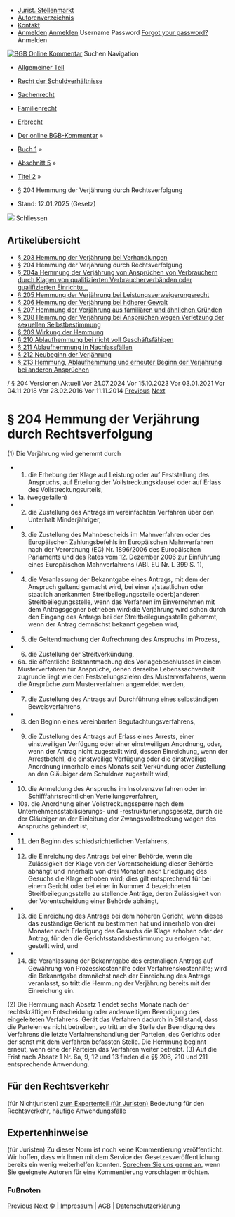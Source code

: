   * [Jurist. Stellenmarkt](https://bgb.kommentar.de/Buch-1/Abschnitt-5/Titel-2/</job-board> "Jurist. Stellenmarkt")
  * [Autorenverzeichnis](https://bgb.kommentar.de/Buch-1/Abschnitt-5/Titel-2/</Autorenverzeichnis> "Autorenverzeichnis")
  * [Kontakt](https://bgb.kommentar.de/Buch-1/Abschnitt-5/Titel-2/</Kontakt>)
  * [Anmelden](https://bgb.kommentar.de/Buch-1/Abschnitt-5/Titel-2/<#login> "show login form") [Anmelden](https://bgb.kommentar.de/Buch-1/Abschnitt-5/Titel-2/<#> "hide login form") Username Password
[Forgot your password?](https://bgb.kommentar.de/Buch-1/Abschnitt-5/Titel-2/</user/forgotpassword>) Anmelden 


[![BGB Online Kommentar](https://bgb.kommentar.de/extension/bgb/design/bgb/images/logo.png)](https://bgb.kommentar.de/Buch-1/Abschnitt-5/Titel-2/</> "BGB Online Kommentar")
Suchen
Navigation
  * [Allgemeiner Teil](https://bgb.kommentar.de/Buch-1/Abschnitt-5/Titel-2/</Buch-1>)
  * [Recht der Schuldverhältnisse](https://bgb.kommentar.de/Buch-1/Abschnitt-5/Titel-2/</Buch-2>)
  * [Sachenrecht](https://bgb.kommentar.de/Buch-1/Abschnitt-5/Titel-2/</Buch-3>)
  * [Familienrecht](https://bgb.kommentar.de/Buch-1/Abschnitt-5/Titel-2/</Buch-4>)
  * [Erbrecht](https://bgb.kommentar.de/Buch-1/Abschnitt-5/Titel-2/</Buch-5>)


  * [Der online BGB-Kommentar](https://bgb.kommentar.de/Buch-1/Abschnitt-5/Titel-2/</>) »
  * [Buch 1](https://bgb.kommentar.de/Buch-1/Abschnitt-5/Titel-2/</Buch-1>) »
  * [Abschnitt 5](https://bgb.kommentar.de/Buch-1/Abschnitt-5/Titel-2/</Buch-1/Abschnitt-5>) »
  * [Titel 2](https://bgb.kommentar.de/Buch-1/Abschnitt-5/Titel-2/</Buch-1/Abschnitt-5/Titel-2>) »
  * § 204 Hemmung der Verjährung durch Rechtsverfolgung 
  * Stand: 12.01.2025 (Gesetz) 


![](https://vg01.met.vgwort.de/na/1c9909529ead4f509072c06d9081a7d5)
Schliessen 
## Artikelübersicht
  * [ § 203 Hemmung der Verjährung bei Verhandlungen ](https://bgb.kommentar.de/Buch-1/Abschnitt-5/Titel-2/</Buch-1/Abschnitt-5/Titel-2/Hemmung-der-Verjaehrung-bei-Verhandlungen>)
  * § 204 Hemmung der Verjährung durch Rechtsverfolgung 
  * [ § 204a Hemmung der Verjährung von Ansprüchen von Verbrauchern durch Klagen von qualifizierten Verbraucherverbänden oder qualifizierten Einrichtu... ](https://bgb.kommentar.de/Buch-1/Abschnitt-5/Titel-2/</Buch-1/Abschnitt-5/Titel-2/Hemmung-der-Verjaehrung-von-Anspruechen-von-Verbrauchern-durch-Klagen-von-qualifizierten-Verbraucherverbaenden-oder-qualifizierten-Einrichtungen>)
  * [ § 205 Hemmung der Verjährung bei Leistungsverweigerungsrecht ](https://bgb.kommentar.de/Buch-1/Abschnitt-5/Titel-2/</Buch-1/Abschnitt-5/Titel-2/Hemmung-der-Verjaehrung-bei-Leistungsverweigerungsrecht>)
  * [ § 206 Hemmung der Verjährung bei höherer Gewalt ](https://bgb.kommentar.de/Buch-1/Abschnitt-5/Titel-2/</Buch-1/Abschnitt-5/Titel-2/Hemmung-der-Verjaehrung-bei-hoeherer-Gewalt>)
  * [ § 207 Hemmung der Verjährung aus familiären und ähnlichen Gründen ](https://bgb.kommentar.de/Buch-1/Abschnitt-5/Titel-2/</Buch-1/Abschnitt-5/Titel-2/Hemmung-der-Verjaehrung-aus-familiaeren-und-aehnlichen-Gruenden>)
  * [ § 208 Hemmung der Verjährung bei Ansprüchen wegen Verletzung der sexuellen Selbstbestimmung ](https://bgb.kommentar.de/Buch-1/Abschnitt-5/Titel-2/</Buch-1/Abschnitt-5/Titel-2/Hemmung-der-Verjaehrung-bei-Anspruechen-wegen-Verletzung-der-sexuellen-Selbstbestimmung>)
  * [ § 209 Wirkung der Hemmung ](https://bgb.kommentar.de/Buch-1/Abschnitt-5/Titel-2/</Buch-1/Abschnitt-5/Titel-2/Wirkung-der-Hemmung>)
  * [ § 210 Ablaufhemmung bei nicht voll Geschäftsfähigen ](https://bgb.kommentar.de/Buch-1/Abschnitt-5/Titel-2/</Buch-1/Abschnitt-5/Titel-2/Ablaufhemmung-bei-nicht-voll-Geschaeftsfaehigen>)
  * [ § 211 Ablaufhemmung in Nachlassfällen ](https://bgb.kommentar.de/Buch-1/Abschnitt-5/Titel-2/</Buch-1/Abschnitt-5/Titel-2/Ablaufhemmung-in-Nachlassfaellen>)
  * [ § 212 Neubeginn der Verjährung ](https://bgb.kommentar.de/Buch-1/Abschnitt-5/Titel-2/</Buch-1/Abschnitt-5/Titel-2/Neubeginn-der-Verjaehrung>)
  * [ § 213 Hemmung, Ablaufhemmung und erneuter Beginn der Verjährung bei anderen Ansprüchen ](https://bgb.kommentar.de/Buch-1/Abschnitt-5/Titel-2/</Buch-1/Abschnitt-5/Titel-2/Hemmung-Ablaufhemmung-und-erneuter-Beginn-der-Verjaehrung-bei-anderen-Anspruechen>)


/ § 204 
Versionen  Aktuell Vor 21.07.2024 Vor 15.10.2023 Vor 03.01.2021 Vor 04.11.2018 Vor 28.02.2016 Vor 11.11.2014
[Previous](https://bgb.kommentar.de/Buch-1/Abschnitt-5/Titel-2/</Buch-1/Abschnitt-5/Titel-2/Hemmung-der-Verjaehrung-bei-Verhandlungen> "§ 203 Hemmung der Verjährung bei Verhandlungen") [Next](https://bgb.kommentar.de/Buch-1/Abschnitt-5/Titel-2/</Buch-1/Abschnitt-5/Titel-2/Hemmung-der-Verjaehrung-von-Anspruechen-von-Verbrauchern-durch-Klagen-von-qualifizierten-Verbraucherverbaenden-oder-qualifizierten-Einrichtungen> "§ 204a Hemmung der Verjährung von Ansprüchen von Verbrauchern durch Klagen von qualifizierten Verbraucherverbänden oder qualifizierten Einrichtu...")
# § 204 Hemmung der Verjährung durch Rechtsverfolgung
(1) Die Verjährung wird gehemmt durch 
  * 1. die Erhebung der Klage auf Leistung oder auf Feststellung des Anspruchs, auf Erteilung der Vollstreckungsklausel oder auf Erlass des Vollstreckungsurteils,
  * 1a. (weggefallen)
  * 2. die Zustellung des Antrags im vereinfachten Verfahren über den Unterhalt Minderjähriger,
  * 3. die Zustellung des Mahnbescheids im Mahnverfahren oder des Europäischen Zahlungsbefehls im Europäischen Mahnverfahren nach der Verordnung (EG) Nr. 1896/2006 des Europäischen Parlaments und des Rates vom 12. Dezember 2006 zur Einführung eines Europäischen Mahnverfahrens (ABl. EU Nr. L 399 S. 1),
  * 4. die Veranlassung der Bekanntgabe eines Antrags, mit dem der Anspruch geltend gemacht wird, bei einer a)staatlichen oder staatlich anerkannten Streitbeilegungsstelle oderb)anderen Streitbeilegungsstelle, wenn das Verfahren im Einvernehmen mit dem Antragsgegner betrieben wird;die Verjährung wird schon durch den Eingang des Antrags bei der Streitbeilegungsstelle gehemmt, wenn der Antrag demnächst bekannt gegeben wird,
  * 5. die Geltendmachung der Aufrechnung des Anspruchs im Prozess,
  * 6. die Zustellung der Streitverkündung,
  * 6a. die öffentliche Bekanntmachung des Vorlagebeschlusses in einem Musterverfahren für Ansprüche, denen derselbe Lebenssachverhalt zugrunde liegt wie den Feststellungszielen des Musterverfahrens, wenn die Ansprüche zum Musterverfahren angemeldet werden,
  * 7. die Zustellung des Antrags auf Durchführung eines selbständigen Beweisverfahrens,
  * 8. den Beginn eines vereinbarten Begutachtungsverfahrens,
  * 9. die Zustellung des Antrags auf Erlass eines Arrests, einer einstweiligen Verfügung oder einer einstweiligen Anordnung, oder, wenn der Antrag nicht zugestellt wird, dessen Einreichung, wenn der Arrestbefehl, die einstweilige Verfügung oder die einstweilige Anordnung innerhalb eines Monats seit Verkündung oder Zustellung an den Gläubiger dem Schuldner zugestellt wird,
  * 10. die Anmeldung des Anspruchs im Insolvenzverfahren oder im Schifffahrtsrechtlichen Verteilungsverfahren,
  * 10a. die Anordnung einer Vollstreckungssperre nach dem Unternehmensstabilisierungs- und -restrukturierungsgesetz, durch die der Gläubiger an der Einleitung der Zwangsvollstreckung wegen des Anspruchs gehindert ist,
  * 11. den Beginn des schiedsrichterlichen Verfahrens,
  * 12. die Einreichung des Antrags bei einer Behörde, wenn die Zulässigkeit der Klage von der Vorentscheidung dieser Behörde abhängt und innerhalb von drei Monaten nach Erledigung des Gesuchs die Klage erhoben wird; dies gilt entsprechend für bei einem Gericht oder bei einer in Nummer 4 bezeichneten Streitbeilegungsstelle zu stellende Anträge, deren Zulässigkeit von der Vorentscheidung einer Behörde abhängt,
  * 13. die Einreichung des Antrags bei dem höheren Gericht, wenn dieses das zuständige Gericht zu bestimmen hat und innerhalb von drei Monaten nach Erledigung des Gesuchs die Klage erhoben oder der Antrag, für den die Gerichtsstandsbestimmung zu erfolgen hat, gestellt wird, und
  * 14. die Veranlassung der Bekanntgabe des erstmaligen Antrags auf Gewährung von Prozesskostenhilfe oder Verfahrenskostenhilfe; wird die Bekanntgabe demnächst nach der Einreichung des Antrags veranlasst, so tritt die Hemmung der Verjährung bereits mit der Einreichung ein.


(2) Die Hemmung nach Absatz 1 endet sechs Monate nach der rechtskräftigen Entscheidung oder anderweitigen Beendigung des eingeleiteten Verfahrens. Gerät das Verfahren dadurch in Stillstand, dass die Parteien es nicht betreiben, so tritt an die Stelle der Beendigung des Verfahrens die letzte Verfahrenshandlung der Parteien, des Gerichts oder der sonst mit dem Verfahren befassten Stelle. Die Hemmung beginnt erneut, wenn eine der Parteien das Verfahren weiter betreibt.
(3) Auf die Frist nach Absatz 1 Nr. 6a, 9, 12 und 13 finden die §§ 206, 210 und 211 entsprechende Anwendung.
## Für den Rechtsverkehr 
(für Nichtjuristen)
[zum Expertenteil (für Juristen)](https://bgb.kommentar.de/Buch-1/Abschnitt-5/Titel-2/<#expertenhinweise>)
Bedeutung für den Rechtsverkehr, häufige Anwendungsfälle
## Expertenhinweise
(für Juristen)
Zu dieser Norm ist noch keine Kommentierung veröffentlicht. Wir hoffen, dass wir Ihnen mit dem Service der Gesetzesveröffentlichung bereits ein wenig weiterhelfen konnten. [Sprechen Sie uns gerne an](https://bgb.kommentar.de/Buch-1/Abschnitt-5/Titel-2/</Kontakt>), wenn Sie geeignete Autoren für eine Kommentierung vorschlagen möchten. 
### Fußnoten
[Previous](https://bgb.kommentar.de/Buch-1/Abschnitt-5/Titel-2/</Buch-1/Abschnitt-5/Titel-2/Hemmung-der-Verjaehrung-bei-Verhandlungen> "§ 203 Hemmung der Verjährung bei Verhandlungen") [Next](https://bgb.kommentar.de/Buch-1/Abschnitt-5/Titel-2/</Buch-1/Abschnitt-5/Titel-2/Hemmung-der-Verjaehrung-von-Anspruechen-von-Verbrauchern-durch-Klagen-von-qualifizierten-Verbraucherverbaenden-oder-qualifizierten-Einrichtungen> "§ 204a Hemmung der Verjährung von Ansprüchen von Verbrauchern durch Klagen von qualifizierten Verbraucherverbänden oder qualifizierten Einrichtu...")
[© | Impressum](https://bgb.kommentar.de/Buch-1/Abschnitt-5/Titel-2/</Kontakt>) | [AGB](https://bgb.kommentar.de/Buch-1/Abschnitt-5/Titel-2/</AGB>) | [Datenschutzerklärung](https://bgb.kommentar.de/Buch-1/Abschnitt-5/Titel-2/</Datenschutzerklaerung-fuer-Leser>)
